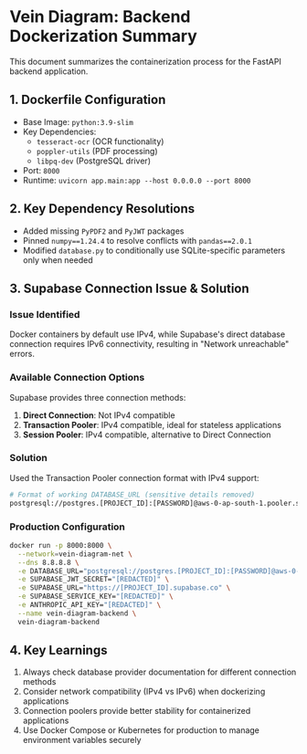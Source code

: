 # Vein Diagram: Backend Dockerization Summary

This document summarizes the containerization process for the FastAPI backend application.

## 1. Dockerfile Configuration

-   Base Image: `python:3.9-slim`
-   Key Dependencies:
    -   `tesseract-ocr` (OCR functionality)
    -   `poppler-utils` (PDF processing)
    -   `libpq-dev` (PostgreSQL driver)
-   Port: `8000`
-   Runtime: `uvicorn app.main:app --host 0.0.0.0 --port 8000`

## 2. Key Dependency Resolutions

-   Added missing `PyPDF2` and `PyJWT` packages
-   Pinned `numpy==1.24.4` to resolve conflicts with `pandas==2.0.1`
-   Modified `database.py` to conditionally use SQLite-specific parameters only when needed

## 3. Supabase Connection Issue & Solution

### Issue Identified
Docker containers by default use IPv4, while Supabase's direct database connection requires IPv6 connectivity, resulting in "Network unreachable" errors.

### Available Connection Options
Supabase provides three connection methods:
1. **Direct Connection**: Not IPv4 compatible
2. **Transaction Pooler**: IPv4 compatible, ideal for stateless applications
3. **Session Pooler**: IPv4 compatible, alternative to Direct Connection

### Solution
Used the Transaction Pooler connection format with IPv4 support:

```bash
# Format of working DATABASE_URL (sensitive details removed)
postgresql://postgres.[PROJECT_ID]:[PASSWORD]@aws-0-ap-south-1.pooler.supabase.com:6543/postgres?sslmode=require
```

### Production Configuration
```bash
docker run -p 8000:8000 \
  --network=vein-diagram-net \
  --dns 8.8.8.8 \
  -e DATABASE_URL="postgresql://postgres.[PROJECT_ID]:[PASSWORD]@aws-0-ap-south-1.pooler.supabase.com:6543/postgres?sslmode=require" \
  -e SUPABASE_JWT_SECRET="[REDACTED]" \
  -e SUPABASE_URL="https://[PROJECT_ID].supabase.co" \
  -e SUPABASE_SERVICE_KEY="[REDACTED]" \
  -e ANTHROPIC_API_KEY="[REDACTED]" \
  --name vein-diagram-backend \
  vein-diagram-backend
```

## 4. Key Learnings

1. Always check database provider documentation for different connection methods
2. Consider network compatibility (IPv4 vs IPv6) when dockerizing applications
3. Connection poolers provide better stability for containerized applications
4. Use Docker Compose or Kubernetes for production to manage environment variables securely
